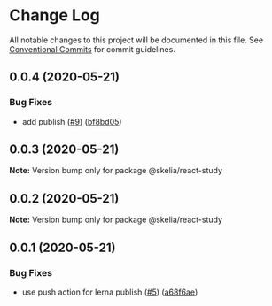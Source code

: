 # Change Log

All notable changes to this project will be documented in this file.
See [Conventional Commits](https://conventionalcommits.org) for commit guidelines.

## 0.0.4 (2020-05-21)


### Bug Fixes

* add publish ([#9](https://github.com/jerome-nelson/coding-dojo/issues/9)) ([bf8bd05](https://github.com/jerome-nelson/coding-dojo/commit/bf8bd0572103f4636aee64cbbe15df5abd2954f0))





## 0.0.3 (2020-05-21)

**Note:** Version bump only for package @skelia/react-study





## 0.0.2 (2020-05-21)

**Note:** Version bump only for package @skelia/react-study





## 0.0.1 (2020-05-21)


### Bug Fixes

* use push action for lerna publish ([#5](https://github.com/jerome-nelson/coding-dojo/issues/5)) ([a68f6ae](https://github.com/jerome-nelson/coding-dojo/commit/a68f6ae419cffa1e7d026f28d3a6f459b196aef5))
